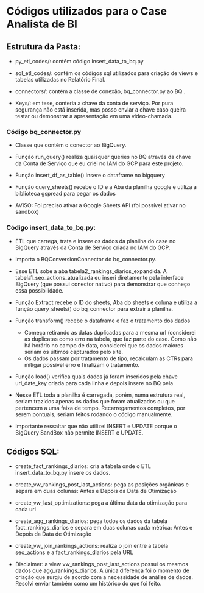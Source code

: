 # Códigos utilizados para o Case Analista de BI

## Estrutura da Pasta:
- py_etl_codes/: contém código insert_data_to_bq.py 

- sql_etl_codes/: contém os códigos sql utilizados para criação de views e tabelas utilizadas no Relatório Final.

- connectors/: contém a classe de conexão, bq_connector.py ao BQ .

- Keys/: em tese, conteria a chave da conta de serviço. Por pura segurança não está inserida, mas posso enviar a chave caso queira testar ou demonstrar a apresentação em uma video-chamada.

### Código bq_connector.py

- Classe que contém o conector ao BigQuery.

- Função run_query() realiza quaisquer queries no BQ através da chave da Conta de Serviço que eu criei no IAM do GCP para este projeto.

- Função insert_df_as_table() insere o dataframe no bigquery

- Função query_sheets() recebe o ID e a Aba da planilha google e utiliza a biblioteca gspread para pegar os dados

- AVISO: Foi preciso ativar a Google Sheets API (foi possível ativar no sandbox)

### Código insert_data_to_bq.py:

- ETL que carrega, trata e insere os dados da planilha do case no BigQuery através da Conta de Serviço criada no IAM do GCP.

- Importa o BQConversionConnector do bq_connector.py.

- Esse ETL sobe a aba tabela2_rankings_diarios_expandida. A tabela1_seo_actions_atualizada eu inseri diretamente pela interface BigQuery (que possui conector nativo) para demonstrar que conheço essa possibilidade.

- Função Extract recebe o ID do sheets, Aba do sheets e coluna e utiliza a função query_sheets() do bq_connector para extrair a planilha.

- Função transform() recebe o dataframe e faz o tratamento dos dados
  - Começa retirando as datas duplicadas para a mesma url (considerei as duplicatas como erro na tabela, que faz parte do case. Como não há horário no campo de data, considerei que os dados maiores seriam os últimos capturados pelo site.
  - Os dados passam por tratamento de tipo, recalculam as CTRs para mitigar possível erro e finalizam o tratamento.

-  Função load() verifica quais dados já foram inseridos pela chave url_date_key criada para cada linha e depois insere no BQ pela 

- Nesse ETL toda a planilha é carregada, porém, numa estrutura real, seriam trazidos apenas os dados que foram atualizados ou que pertencem a uma faixa de tempo. Recarregamentos completos, por serem pontuais, seriam feitos rodando o código manualmente.

- Importante ressaltar que não utilizei INSERT e UPDATE porque o BigQuery SandBox não permite INSERT e UPDATE.

## Códigos SQL:

- create_fact_rankings_diarios: cria a tabela onde o ETL insert_data_to_bq.py insere os dados.

- create_vw_rankings_post_last_actions: pega as posições orgânicas e separa em duas colunas: Antes e Depois da Data de Otimização

- create_vw_last_optimizations: pega a última data da otimização para cada url

- create_agg_rankings_diarios: pega todos os dados da tabela fact_rankings_diarios e separa em duas colunas cada métrica: Antes e Depois da Data de Otimização

- create_vw_join_rankings_actions: realiza o join entre a tabela seo_actions e a fact_rankings_diarios pela URL

- Disclaimer: a view vw_rankings_post_last_actions possui os mesmos dados que agg_rankings_diarios. A única diferença foi o momento de criação que surgiu de acordo com a necessidade de análise de dados. Resolvi enviar também como um histórico do que foi feito.





